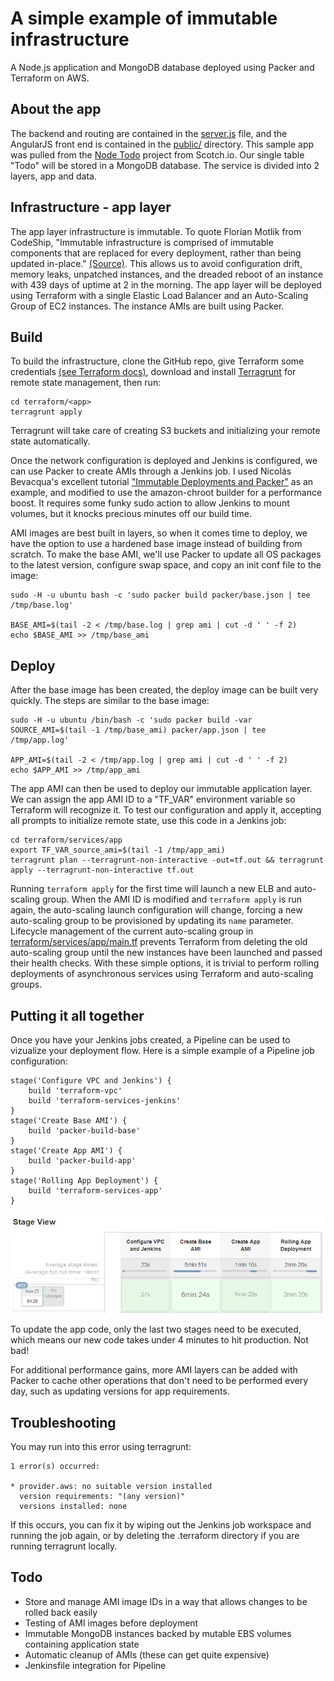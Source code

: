 # A simple example of immutable infrastructure
A Node.js application and MongoDB database deployed using Packer and Terraform on AWS.

## About the app
The backend and routing are contained in the [server.js](server.js) file, and the AngularJS front end is contained in the [public/](public/) directory. This sample app was pulled from the [Node Todo](https://github.com/scotch-io/node-todo) project from Scotch.io. Our single table "Todo" will be stored in a MongoDB database. The service is divided into 2 layers, app and data.

## Infrastructure - app layer
The app layer infrastructure is immutable. To quote Florian Motlik from CodeShip, "Immutable infrastructure is comprised of immutable components that are replaced for every deployment, rather than being updated in-place." [(Source)](https://blog.codeship.com/immutable-infrastructure/). This allows us to avoid configuration drift, memory leaks, unpatched instances, and the dreaded reboot of an instance with 439 days of uptime at 2 in the morning. The app layer will be deployed using Terraform with a single Elastic Load Balancer and an Auto-Scaling Group of EC2 instances. The instance AMIs are built using Packer.

## Build
To build the infrastructure, clone the GitHub repo, give Terraform some credentials [(see Terraform docs)](https://www.terraform.io/docs/providers/aws/), download and install [Terragrunt](https://github.com/gruntwork-io/terragrunt/releases) for remote state management, then run:

```
cd terraform/<app>
terragrunt apply
```

Terragrunt will take care of creating S3 buckets and initializing your remote state automatically.

Once the network configuration is deployed and Jenkins is configured, we can use Packer to create AMIs through a Jenkins job. I used Nicolás Bevacqua's excellent tutorial ["Immutable Deployments and Packer"](https://ponyfoo.com/articles/immutable-deployments-packer) as an example, and modified to use the amazon-chroot builder for a performance boost. It requires some funky sudo action to allow Jenkins to mount volumes, but it knocks precious minutes off our build time.

AMI images are best built in layers, so when it comes time to deploy, we have the option to use a hardened base image instead of building from scratch. To make the base AMI, we'll use Packer to update all OS packages to the latest version, configure swap space, and copy an init conf file to the image:

```
sudo -H -u ubuntu bash -c 'sudo packer build packer/base.json | tee /tmp/base.log'

BASE_AMI=$(tail -2 < /tmp/base.log | grep ami | cut -d ' ' -f 2)
echo $BASE_AMI >> /tmp/base_ami
```

## Deploy
After the base image has been created, the deploy image can be built very quickly. The steps are similar to the base image:

```
sudo -H -u ubuntu /bin/bash -c 'sudo packer build -var SOURCE_AMI=$(tail -1 /tmp/base_ami) packer/app.json | tee /tmp/app.log'

APP_AMI=$(tail -2 < /tmp/app.log | grep ami | cut -d ' ' -f 2)
echo $APP_AMI >> /tmp/app_ami
```

The app AMI can then be used to deploy our immutable application layer. We can assign the app AMI ID to a "TF_VAR" environment variable so Terraform will recognize it. To test our configuration and apply it, accepting all prompts to initialize remote state, use this code in a Jenkins job:

```
cd terraform/services/app
export TF_VAR_source_ami=$(tail -1 /tmp/app_ami)
terragrunt plan --terragrunt-non-interactive -out=tf.out && terragrunt apply --terragrunt-non-interactive tf.out
```

Running `terraform apply` for the first time will launch a new ELB and auto-scaling group. When the AMI ID is modified and `terraform apply` is run again, the auto-scaling launch configuration will change, forcing a new auto-scaling group to be provisioned by updating its `name` parameter. Lifecycle management of the current auto-scaling group in [terraform/services/app/main.tf](terraform/services/app/main.tf) prevents Terraform from deleting the old auto-scaling group until the new instances have been launched and passed their health checks. With these simple options, it is trivial to perform rolling deployments of asynchronous services using Terraform and auto-scaling groups.

## Putting it all together
Once you have your Jenkins jobs created, a Pipeline can be used to vizualize your deployment flow. Here is a simple example of a Pipeline job configuration:

```
stage('Configure VPC and Jenkins') {
    build 'terraform-vpc'
    build 'terraform-services-jenkins'
}
stage('Create Base AMI') {
    build 'packer-build-base'
}
stage('Create App AMI') {
    build 'packer-build-app'
}
stage('Rolling App Deployment') {
    build 'terraform-services-app'
}
```

![Jenkins Pipeline image](Jenkins_Pipeline.png)

To update the app code, only the last two stages need to be executed, which means our new code takes under 4 minutes to hit production. Not bad!

For additional performance gains, more AMI layers can be added with Packer to cache other operations that don't need to be performed every day, such as updating versions for app requirements.

## Troubleshooting
You may run into this error using terragrunt:

```
1 error(s) occurred:

* provider.aws: no suitable version installed
  version requirements: "(any version)"
  versions installed: none
```

If this occurs, you can fix it by wiping out the Jenkins job workspace and running the job again, or by deleting the .terraform directory if you are running terragrunt locally.

## Todo
* Store and manage AMI image IDs in a way that allows changes to be rolled back easily
* Testing of AMI images before deployment
* Immutable MongoDB instances backed by mutable EBS volumes containing application state
* Automatic cleanup of AMIs (these can get quite expensive)
* Jenkinsfile integration for Pipeline
